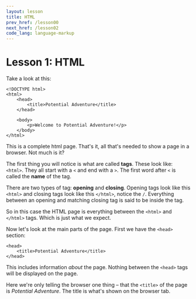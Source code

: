 ```yaml
---
layout: lesson
title: HTML
prev_href: /lesson00
next_href: /lesson02
code_lang: language-markup
---
```

Lesson 1: HTML
==============

Take a look at this:

<!-- language markup -->

	<!DOCTYPE html>
	<html>
		<head>
			<title>Potential Adventure</title>
		</head>

		<body>
			<p>Welcome to Potential Adventure!</p>
		</body>
	</html>

This is a complete html page. That's it, all that's needed to show a page in a browser. Not much is it?

The first thing you will notice is what are called **tags**. These look like: `<html>`. They
all start with a `<` and end with a `>`. The first word after `<` is called the
**name** of the tag.

There are two types of tag: **opening** and **closing**. Opening
tags look like this `<html>` and closing tags look like this `</html>`, notice the `/`.
Everything between an opening and matching closing tag is said to be inside the tag.

So in this case the HTML page is everything between the `<html>` and `</html>` tags.
Which is just what we expect.

Now let's look at the main parts of the page. First we have the `<head>` section:

	<head>
		<title>Potential Adventure</title>
	</head>

This includes information *about* the page. Nothing between the `<head>` tags will be displayed on the page.

Here we're only telling the browser one thing &ndash; that the `<title>` of the page is
*Potential Adventure*. The title is what's shown on the browser tab.
